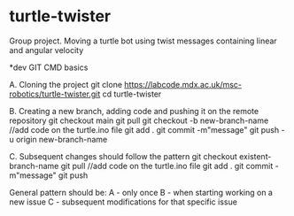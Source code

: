 # turtle-twister

Group project. Moving a turtle bot using twist messages containing linear and angular velocity


*dev
GIT CMD basics

A. Cloning the project
git clone https://labcode.mdx.ac.uk/msc-robotics/turtle-twister.git
cd turtle-twister

B. Creating a new branch, adding code and pushing it on the remote repository
git checkout main
git pull
git checkout -b new-branch-name
//add code on the turtle.ino file
git add .
git commit -m"message"
git push -u origin new-branch-name

C. Subsequent changes should follow the pattern
git checkout existent-branch-name
git pull
//add code on the turtle.ino file
git add .
git commit -m"message"
git push


General pattern should be:
A - only once
B - when starting working on a new issue
C - subsequent modifications for that specific issue
